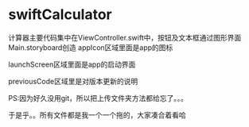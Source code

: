 # swiftCalculator
计算器主要代码集中在ViewController.swift中，按钮及文本框通过图形界面Main.storyboard创造
appIcon区域里面是app的图标


launchScreen区域里面是app的启动界面


previousCode区域里是对版本更新的说明


PS:因为好久没用git，所以把上传文件夹方法都给忘了。。。


   于是乎。。所有文件都是我一个一个拖的，大家凑合着看哈

